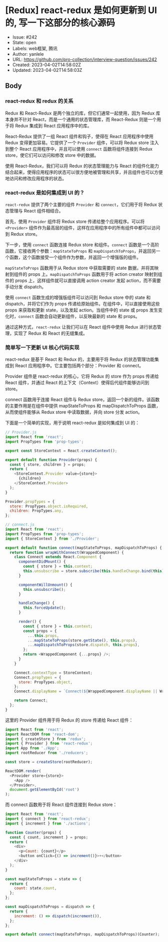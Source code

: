 # [Redux] react-redux 是如何更新到 UI 的, 写一下这部分的核心源码

- Issue: #242
- State: open
- Labels: web框架, 腾讯
- Author: yanlele
- URL: https://github.com/pro-collection/interview-question/issues/242
- Created: 2023-04-02T14:58:02Z
- Updated: 2023-04-02T14:58:03Z

## Body

### react-redux 和 redux 的关系

Redux 和 React-Redux 是两个独立的库，但它们通常一起使用，因为 Redux 库本身并不针对 React，而是一个通用的状态管理库，而 React-Redux 则是一个用于将 Redux 集成到 React 应用程序中的库。

React-Redux 提供了一组 React 组件和钩子，使得在 React 应用程序中使用 Redux 变得更加容易。它提供了一个 `Provider` 组件，可以将 Redux store 注入到整个 React 应用程序中，并且可以使用 `connect` 函数将组件连接到 Redux store，使它们可以访问和修改 store 中的数据。

使用 React-Redux，我们可以将 Redux 的状态管理能力与 React 的组件化能力结合起来，使得应用程序的状态可以很方便地被管理和共享，并且组件也可以方便地访问和修改应用程序的状态。

### react-redux 是如何集成到 UI 的？

`react-redux` 提供了两个主要的组件 `Provider` 和 `connect`，它们用于将 Redux 状态管理与 React 组件相结合。

首先，使用 `Provider` 组件将 Redux store 传递给整个应用程序。可以将 `<Provider>` 组件作为最高层的组件，这样在应用程序中的所有组件中都可以访问到 Redux store。

下一步，使用 `connect` 函数连接 Redux store 和组件。`connect` 函数是一个高阶函数，它接收两个参数：`mapStateToProps` 和 `mapDispatchToProps`，并返回另一个函数，这个函数接受一个组件作为参数，并返回一个增强版的组件。

`mapStateToProps` 函数用于从 Redux store 中获取需要的 state 数据，并将其映射到组件的 props 上。`mapDispatchToProps` 函数用于将 action creator 映射到组件的 props 上，这样组件就可以直接调用 action creator 发起 action，而不需要手动分发 dispatch。

使用 `connect` 函数生成的增强版组件可以访问到 Redux store 中的 state 和 dispatch，并将它们作为 props 传递给原始组件。在组件中，可以直接使用这些 props 来获取和更新 state，以及发起 action。当组件中的 state 或 props 发生变化时，`connect` 函数会自动更新组件，以反映最新的 state 和 props。

通过这种方式，`react-redux` 让我们可以在 React 组件中使用 Redux 进行状态管理，实现了 Redux 和 React 的无缝集成。

### 简单写一下更新 UI 核心代码实现

react-redux 是基于 React 和 Redux 的，主要用于将 Redux 的状态管理功能集成到 React 应用程序中。它主要包括两个部分：Provider 和 connect。

Provider 组件是 react-redux 的核心，它将 Redux 的 store 作为 props 传递给 React 组件，并通过 React 的上下文（Context）使得后代组件能够访问到 store。

connect 函数用于连接 React 组件与 Redux store，返回一个新的组件。该函数的主要作用是在组件中提供 mapStateToProps 和 mapDispatchToProps 函数，从而使组件能够从 Redux store 中读取数据，并向 store 分发 action。

下面是一个简单的实现，用于说明 react-redux 是如何集成到 UI 的：

```javascript
// Provider.js
import React from 'react';
import PropTypes from 'prop-types';

export const StoreContext = React.createContext();

export default function Provider(props) {
  const { store, children } = props;
  return (
    <StoreContext.Provider value={store}>
      {children}
    </StoreContext.Provider>
  );
}

Provider.propTypes = {
  store: PropTypes.object.isRequired,
  children: PropTypes.any,
};

// connect.js
import React from 'react';
import PropTypes from 'prop-types';
import { StoreContext } from './Provider';

export default function connect(mapStateToProps, mapDispatchToProps) {
  return function wrapWithConnect(WrappedComponent) {
    class Connect extends React.Component {
      componentDidMount() {
        const { store } = this.context;
        this.unsubscribe = store.subscribe(this.handleChange.bind(this));
      }

      componentWillUnmount() {
        this.unsubscribe();
      }

      handleChange() {
        this.forceUpdate();
      }

      render() {
        const { store } = this.context;
        const props = {
          ...this.props,
          ...mapStateToProps(store.getState(), this.props),
          ...mapDispatchToProps(store.dispatch, this.props),
        };
        return <WrappedComponent {...props} />;
      }
    }

    Connect.contextType = StoreContext;
    Connect.propTypes = {
      store: PropTypes.object,
    };
    Connect.displayName = `Connect(${WrappedComponent.displayName || WrappedComponent.name || 'Component'})`;

    return Connect;
  };
}
```

这里的 Provider 组件用于将 Redux 的 store 传递给 React 组件：

```javascript
import React from 'react';
import ReactDOM from 'react-dom';
import { createStore } from 'redux';
import { Provider } from 'react-redux';
import App from './App';
import rootReducer from './reducers';

const store = createStore(rootReducer);

ReactDOM.render(
  <Provider store={store}>
    <App />
  </Provider>,
  document.getElementById('root')
);
```

而 connect 函数用于将 React 组件连接到 Redux store：

```javascript
import React from 'react';
import { connect } from 'react-redux';
import { increment } from './actions';

function Counter(props) {
  const { count, increment } = props;
  return (
    <div>
      <p>Count: {count}</p>
      <button onClick={() => increment()}>+</button>
    </div>
  );
}

const mapStateToProps = state => {
  return {
    count: state.count,
  };
};

const mapDispatchToProps = dispatch => {
  return {
    increment: () => dispatch(increment()),
  };
};

export default connect(mapStateToProps, mapDispatchToProps)(Counter);
```

